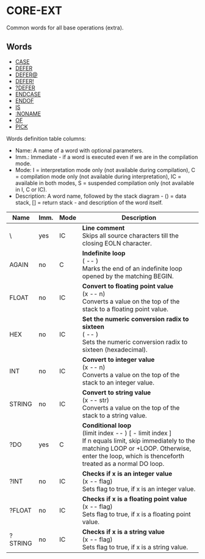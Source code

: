 # CORE-EXT

Common words for all base operations (extra).

## Words

- [CASE](libs/core-ext/case.md)
- [DEFER](libs/core-ext/defer.md)
- [DEFER@](libs/core-ext/defer-fetch.md)
- [DEFER!](libs/core-ext/defer-store.md)
- [?DEFER](libs/core-ext/question-defer.md)
- [ENDCASE](libs/core-ext/endcase.md)
- [ENDOF](libs/core-ext/endof.md)
- [IS](libs/core-ext/is.md)
- [:NONAME](libs/core-ext/noname.md)
- [OF](libs/core-ext/of.md)
- [PICK](libs/core-ext/pick.md)

Words definition table columns:

- Name: A name of a word with optional parameters.
- Imm.: Immediate - if a word is executed even if we are in the compilation mode.
- Mode: I = interpretation mode only (not available during compilation), C = compilation mode only
  (not available during interpretation), IC = available in both modes, S = suspended compilation only (not available in I, C or IC).
- Description: A word name, followed by the stack diagram - () = data stack, [] = return stack - and description of the word itself.

| Name    | Imm. | Mode | Description                                                                                                              |
|---------|------|------|--------------------------------------------------------------------------------------------------------------------------|
| \       | yes  | IC   | **Line comment**<br>Skips all source characters till the closing EOLN character.                                         |
| AGAIN   | no   | C    | **Indefinite loop**<br>( -- )<br>Marks the end of an indefinite loop opened by the matching BEGIN.                       |
| FLOAT   | no   | IC   | **Convert to floating point value**<br>(x -- n)<br>Converts a value on the top of the stack to a floating point value.   |
| HEX     | no   | IC   | **Set the numeric conversion radix to sixteen**<br>( -- )<br>Sets the numeric conversion radix to sixteen (hexadecimal). |
| INT     | no   | IC   | **Convert to integer value**<br>(x -- n)<br>Converts a value on the top of the stack to an integer value.                |
| STRING  | no   | IC   | **Convert to string value**<br>(x -- str)<br>Converts a value on the top of the stack to a string value.                 |
| ?DO      | yes  | C    | **Conditional loop**<br>(limit index -- ) [ - limit index ]<br>If n equals limit, skip immediately to the matching LOOP or +LOOP. Otherwise, enter the loop, which is thenceforth treated as a normal DO loop. |
| ?INT    | no   | IC   | **Checks if x is an integer value**<br>(x -- flag)<br>Sets flag to true, if x is an integer value.                       |
| ?FLOAT  | no   | IC   | **Checks if x is a floating point value**<br>(x -- flag)<br>Sets flag to true, if x is a floating point value.           |
| ?STRING | no   | IC   | **Checks if x is a string value**<br>(x -- flag)<br>Sets flag to true, if x is a string value.                           |
